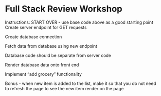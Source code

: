 # Full Stack Review Workshop
Instructions:
START OVER - use base code above as a good starting point
Create server endpoint for GET requests

Create database connection

Fetch data from database using new endpoint

Database code should be separate from server code

Render database data onto front end

Implement “add grocery” functionality

Bonus - when new item is added to the list, make it so that you do not need to refresh the page to see the new item render on the page
